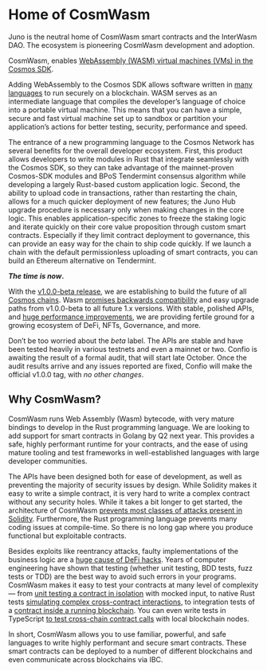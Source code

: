 # Home of CosmWasm

Juno is the neutral home of CosmWasm smart contracts and the InterWasm DAO. The ecosystem is pioneering CosmWasm development and adoption.

CosmWasm, enables [WebAssembly (WASM) virtual machines (VMs) in the Cosmos SDK](https://medium.com/@interchain\_io/virtual-machines-take-off-in-the-cosmos-3d11bd6ae942).&#x20;

Adding WebAssembly to the Cosmos SDK allows software written in [many languages](https://github.com/appcypher/awesome-wasm-langs/blob/master/README.md) to run securely on a blockchain. WASM serves as an intermediate language that compiles the developer’s language of choice into a portable virtual machine. This means that you can have a simple, secure and fast virtual machine set up to sandbox or partition your application’s actions for better testing, security, performance and speed.

The entrance of a new programming language to the Cosmos Network has several benefits for the overall developer ecosystem. First, this product allows developers to write modules in Rust that integrate seamlessly with the Cosmos SDK, so they can take advantage of the mainnet-proven Cosmos-SDK modules and BPoS Tendermint consensus algorithm while developing a largely Rust-based custom application logic. Second, the ability to upload code in transactions, rather than restarting the chain, allows for a much quicker deployment of new features; the Juno Hub upgrade procedure is necessary only when making changes in the core logic. This enables application-specific zones to freeze the staking logic and iterate quickly on their core value proposition through custom smart contracts. Especially if they limit contract deployment to governance, this can provide an easy way for the chain to ship code quickly. If we launch a chain with the default permissionless uploading of smart contracts, you can build an Ethereum alternative on Tendermint.

_**The time is now**_**.**

With the [v1.0.0-beta release](https://github.com/CosmWasm/cosmwasm/tree/v1.0.0-beta), we are establishing to build the future of all [Cosmos chains](https://cosmos.network). Wasm [promises backwards compatibility](https://medium.com/cosmwasm/wen-cosmwasm-1-0-f83c3528187c) and easy upgrade paths from v1.0.0-beta to all future 1.x versions. With stable, polished APIs, and [huge performance improvements](https://medium.com/cosmwasm/wasmer-1-0-integrated-into-cosmwasm-2fa87437458c), we are providing fertile ground for a growing ecosystem of DeFi, NFTs, Governance, and more.

Don’t be too worried about the _beta_ label. The APIs are stable and have been tested heavily in various testnets and even a mainnet or two. Confio is awaiting the result of a formal audit, that will start late October. Once the audit results arrive and any issues reported are fixed, Confio will make the official v1.0.0 tag, with _no other changes_.

## Why CosmWasm? <a href="ea4f" id="ea4f"></a>

CosmWasm runs Web Assembly (Wasm) bytecode, with very mature bindings to develop in the Rust programming language. We are looking to add support for smart contracts in Golang by Q2 next year. This provides a safe, highly performant runtime for your contracts, and the ease of using mature tooling and test frameworks in well-established languages with large developer communities.

The APIs have been designed both for ease of development, as well as preventing the majority of security issues by design. While Solidity makes it easy to write a simple contract, it is very hard to write a complex contract without any security holes. While it takes a bit longer to get started, the architecture of CosmWasm [prevents most classes of attacks present in Solidity](https://docs.cosmwasm.com/docs/0.16/architecture/smart-contracts). Furthermore, the Rust programming language prevents many coding issues at compile-time. So there is no long gap where you produce functional but exploitable contracts.

Besides exploits like reentrancy attacks, faulty implementations of the business logic are a [huge cause of DeFi hacks](https://defirate.com/opyn-hack/). Years of computer engineering have shown that testing (whether unit testing, BDD tests, fuzz tests or TDD) are the best way to avoid such errors in your programs. CosmWasm makes it easy to test your contracts at many level of complexity — from [unit testing a contract in isolation](https://github.com/CosmWasm/cw-plus/blob/main/contracts/cw20-base/src/contract.rs#L786-L831) with mocked input, to native Rust tests [simulating complex cross-contract interactions](https://github.com/CosmWasm/cw-plus/blob/main/contracts/cw3-flex-multisig/src/contract.rs#L528-L572), to integration tests of a [contract inside a running blockchain](https://github.com/CosmWasm/wasmd/blob/master/x/wasm/keeper/staking\_test.go#L225-L271). You can even write tests in TypeScript [to test cross-chain contract calls](https://github.com/confio/ts-relayer/blob/main/src/lib/cosmwasm.spec.ts#L152-L298) with local blockchain nodes.

In short, CosmWasm allows you to use familiar, powerful, and safe languages to write highly performant and secure smart contracts. These smart contracts can be deployed to a number of different blockchains and even communicate across blockchains via IBC.







